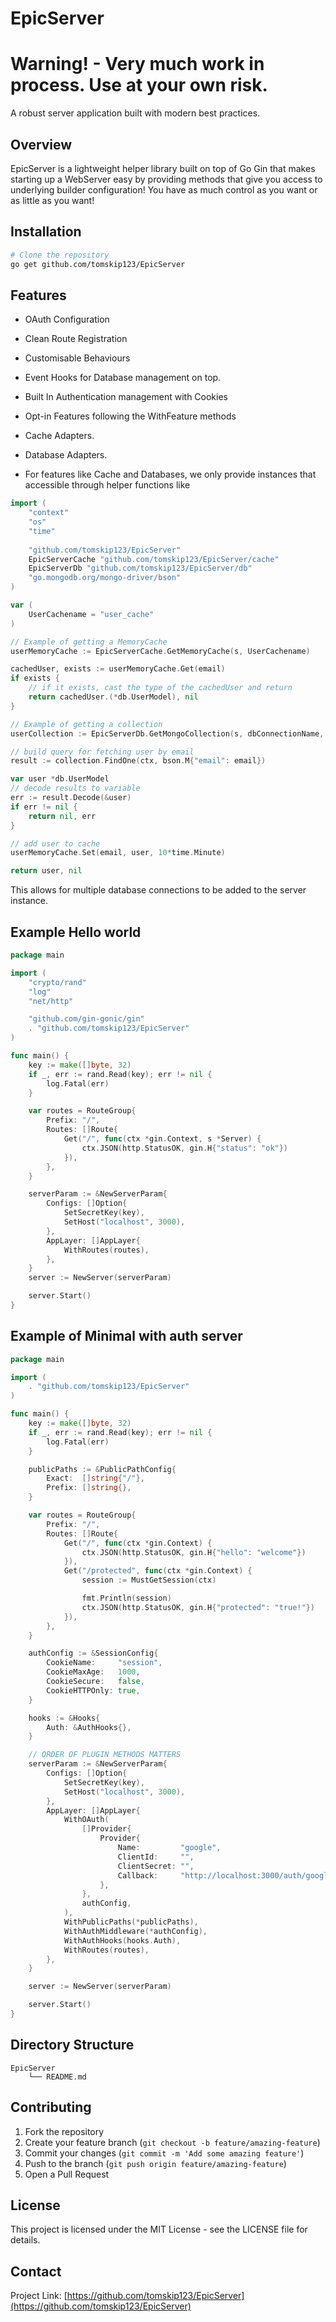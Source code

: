 # EpicServer

# Warning! - Very much work in process. Use at your own risk.

A robust server application built with modern best practices.

## Overview

EpicServer is a lightweight helper library built on top of Go Gin that makes starting up a WebServer easy by providing methods that give you access to underlying builder configuration! You have as much control as you want or as little as you want!

## Installation

```bash
# Clone the repository
go get github.com/tomskip123/EpicServer
```

## Features

* OAuth Configuration
* Clean Route Registration
* Customisable Behaviours
* Event Hooks for Database management on top.
* Built In Authentication management with Cookies
* Opt-in Features following the WithFeature methods
* Cache Adapters.
* Database Adapters.

* For features like Cache and Databases, we only provide instances that accessible through helper functions like

```go
import (
	"context"
	"os"
	"time"
	
	"github.com/tomskip123/EpicServer"
	EpicServerCache "github.com/tomskip123/EpicServer/cache"
	EpicServerDb "github.com/tomskip123/EpicServer/db"
	"go.mongodb.org/mongo-driver/bson"
)

var (
	UserCachename = "user_cache"
)

// Example of getting a MemoryCache
userMemoryCache := EpicServerCache.GetMemoryCache(s, UserCachename)

cachedUser, exists := userMemoryCache.Get(email)
if exists {
	// if it exists, cast the type of the cachedUser and return
	return cachedUser.(*db.UserModel), nil
}

// Example of getting a collection
userCollection := EpicServerDb.GetMongoCollection(s, dbConnectionName, os.Getenv("DATABASE_NAME"), "users")

// build query for fetching user by email
result := collection.FindOne(ctx, bson.M{"email": email})

var user *db.UserModel
// decode results to variable
err := result.Decode(&user)
if err != nil {
	return nil, err
}

// add user to cache
userMemoryCache.Set(email, user, 10*time.Minute)

return user, nil
```

This allows for multiple database connections to be added to the server instance.

## Example Hello world

```go
package main

import (
	"crypto/rand"
	"log"
	"net/http"

	"github.com/gin-gonic/gin"
	. "github.com/tomskip123/EpicServer"
)

func main() {
	key := make([]byte, 32)
	if _, err := rand.Read(key); err != nil {
		log.Fatal(err)
	}

	var routes = RouteGroup{
		Prefix: "/",
		Routes: []Route{
			Get("/", func(ctx *gin.Context, s *Server) {
				ctx.JSON(http.StatusOK, gin.H{"status": "ok"})
			}),
		},
	}

	serverParam := &NewServerParam{
		Configs: []Option{
			SetSecretKey(key),
			SetHost("localhost", 3000),
		},
		AppLayer: []AppLayer{
			WithRoutes(routes),
		},
	}
	server := NewServer(serverParam)

	server.Start()
}

```

## Example of Minimal with auth server

```go
package main

import (
    . "github.com/tomskip123/EpicServer"
)

func main() {
    key := make([]byte, 32)
	if _, err := rand.Read(key); err != nil {
		log.Fatal(err)
	}

	publicPaths := &PublicPathConfig{
		Exact:  []string{"/"},
		Prefix: []string{},
	}

	var routes = RouteGroup{
		Prefix: "/",
		Routes: []Route{
			Get("/", func(ctx *gin.Context) {
				ctx.JSON(http.StatusOK, gin.H{"hello": "welcome"})
			}),
			Get("/protected", func(ctx *gin.Context) {
				session := MustGetSession(ctx)

				fmt.Println(session)
				ctx.JSON(http.StatusOK, gin.H{"protected": "true!"})
			}),
		},
	}

	authConfig := &SessionConfig{
		CookieName:     "session",
		CookieMaxAge:   1000,
		CookieSecure:   false,
		CookieHTTPOnly: true,
	}

	hooks := &Hooks{
		Auth: &AuthHooks{},
	}

    // ORDER OF PLUGIN METHODS MATTERS
	serverParam := &NewServerParam{
		Configs: []Option{
			SetSecretKey(key),
            SetHost("localhost", 3000),
		},
		AppLayer: []AppLayer{
			WithOAuth(
				[]Provider{
					Provider{
						Name:         "google",
						ClientId:     "",
						ClientSecret: "",
						Callback:     "http://localhost:3000/auth/google/callback",
					},
				},
				authConfig,
			),
			WithPublicPaths(*publicPaths),
			WithAuthMiddleware(*authConfig),
			WithAuthHooks(hooks.Auth),
			WithRoutes(routes),
		},
	}

	server := NewServer(serverParam)

	server.Start()
}

```

## Directory Structure

```
EpicServer
    └── README.md
```

## Contributing

1. Fork the repository
2. Create your feature branch (`git checkout -b feature/amazing-feature`)
3. Commit your changes (`git commit -m 'Add some amazing feature'`)
4. Push to the branch (`git push origin feature/amazing-feature`)
5. Open a Pull Request

## License

This project is licensed under the MIT License - see the LICENSE file for details.

## Contact

Project Link: [https://github.com/tomskip123/EpicServer](https://github.com/tomskip123/EpicServer)
